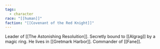 ```yaml
---
tags:
  - character
race: "[[human]]"
faction: "[[Covenant of the Red Knight]]"
---
```

Leader of [[The Astonishing Resoluition]]. 
Secretly bound to [[Algrag]] by a magic ring.
He lives in [[Gretmark Harbor]].
Commander of [[Fane]].